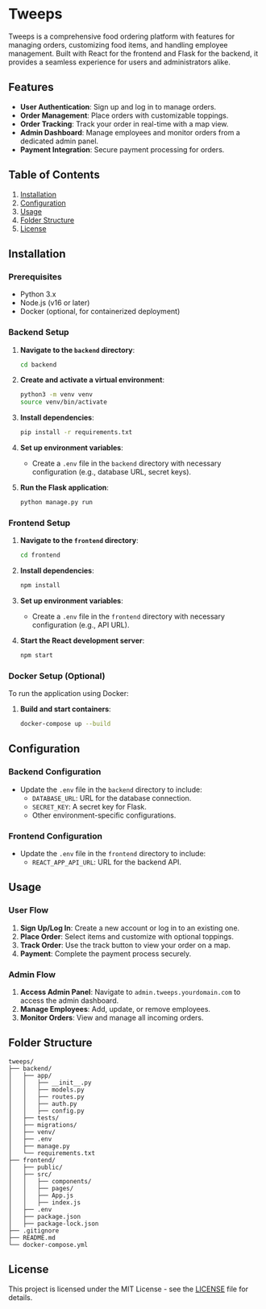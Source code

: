 # Tweeps

Tweeps is a comprehensive food ordering platform with features for managing orders, customizing food items, and handling employee management. Built with React for the frontend and Flask for the backend, it provides a seamless experience for users and administrators alike.

## Features

- **User Authentication**: Sign up and log in to manage orders.
- **Order Management**: Place orders with customizable toppings.
- **Order Tracking**: Track your order in real-time with a map view.
- **Admin Dashboard**: Manage employees and monitor orders from a dedicated admin panel.
- **Payment Integration**: Secure payment processing for orders.

## Table of Contents

1. [Installation](#installation)
2. [Configuration](#configuration)
3. [Usage](#usage)
4. [Folder Structure](#folder-structure)
5. [License](#license)

## Installation

### Prerequisites

- Python 3.x
- Node.js (v16 or later)
- Docker (optional, for containerized deployment)

### Backend Setup

1. **Navigate to the `backend` directory**:
   ```bash
   cd backend
   ```

2. **Create and activate a virtual environment**:
   ```bash
   python3 -m venv venv
   source venv/bin/activate
   ```

3. **Install dependencies**:
   ```bash
   pip install -r requirements.txt
   ```

4. **Set up environment variables**:
   - Create a `.env` file in the `backend` directory with necessary configuration (e.g., database URL, secret keys).

5. **Run the Flask application**:
   ```bash
   python manage.py run
   ```

### Frontend Setup

1. **Navigate to the `frontend` directory**:
   ```bash
   cd frontend
   ```

2. **Install dependencies**:
   ```bash
   npm install
   ```

3. **Set up environment variables**:
   - Create a `.env` file in the `frontend` directory with necessary configuration (e.g., API URL).

4. **Start the React development server**:
   ```bash
   npm start
   ```

### Docker Setup (Optional)

To run the application using Docker:

1. **Build and start containers**:
   ```bash
   docker-compose up --build
   ```

## Configuration

### Backend Configuration

- Update the `.env` file in the `backend` directory to include:
  - `DATABASE_URL`: URL for the database connection.
  - `SECRET_KEY`: A secret key for Flask.
  - Other environment-specific configurations.

### Frontend Configuration

- Update the `.env` file in the `frontend` directory to include:
  - `REACT_APP_API_URL`: URL for the backend API.

## Usage

### User Flow

1. **Sign Up/Log In**: Create a new account or log in to an existing one.
2. **Place Order**: Select items and customize with optional toppings.
3. **Track Order**: Use the track button to view your order on a map.
4. **Payment**: Complete the payment process securely.

### Admin Flow

1. **Access Admin Panel**: Navigate to `admin.tweeps.yourdomain.com` to access the admin dashboard.
2. **Manage Employees**: Add, update, or remove employees.
3. **Monitor Orders**: View and manage all incoming orders.

## Folder Structure

```plaintext
tweeps/
├── backend/
│   ├── app/
│   │   ├── __init__.py
│   │   ├── models.py
│   │   ├── routes.py
│   │   ├── auth.py
│   │   ├── config.py
│   ├── tests/
│   ├── migrations/
│   ├── venv/
│   ├── .env
│   ├── manage.py
│   └── requirements.txt
├── frontend/
│   ├── public/
│   ├── src/
│   │   ├── components/
│   │   ├── pages/
│   │   ├── App.js
│   │   ├── index.js
│   ├── .env
│   ├── package.json
│   ├── package-lock.json
├── .gitignore
├── README.md
└── docker-compose.yml
```

## License

This project is licensed under the MIT License - see the [LICENSE](LICENSE) file for details.
